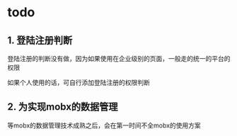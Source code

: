 # todo

## 1. 登陆注册判断

登陆注册的判断没有做，因为如果使用在企业级别的页面，一般走的统一的平台的权限

如果个人使用的话，可自行添加登陆注册的权限判断

## 2. 为实现mobx的数据管理

等mobx的数据管理技术成熟之后，会在第一时间不全mobx的使用方案
